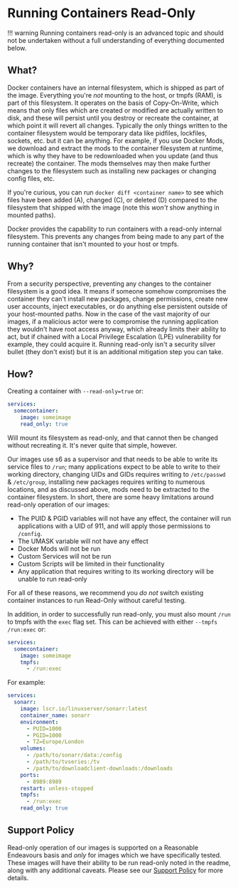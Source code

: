 # Running Containers Read-Only

!!! warning
    Running containers read-only is an advanced topic and should not be undertaken without a full understanding of everything documented below.

## What?

Docker containers have an internal filesystem, which is shipped as part of the image. Everything you're *not* mounting to the host, or tmpfs (RAM), is part of this filesystem. It operates on the basis of Copy-On-Write, which means that only files which are created or modified are actually written to disk, and these will persist until you destroy or recreate the container, at which point it will revert all changes. Typically the only things written to the container filesystem would be temporary data like pidfiles, lockfiles, sockets, etc. but it can be anything. For example, if you use Docker Mods, we download and extract the mods to the container filesystem at runtime, which is why they have to be redownloaded when you update (and thus recreate) the container. The mods themselves may then make further changes to the filesystem such as installing new packages or changing config files, etc.

If you're curious, you can run `docker diff <container name>` to see which files have been added (A), changed (C), or deleted (D) compared to the filesystem that shipped with the image (note this *won't* show anything in mounted paths).

Docker provides the capability to run containers with a read-only internal filesystem. This prevents any changes from being made to any part of the running container that isn't mounted to your host or tmpfs.

## Why?

From a security perspective, preventing any changes to the container filesystem is a good idea. It means if someone somehow compromises the container they can't install new packages, change permissions, create new user accounts, inject executables, or do anything else persistent outside of your host-mounted paths. Now in the case of the vast majority of our images, if a malicious actor were to compromise the running application they wouldn't have root access anyway, which already limits their ability to act, but if chained with a Local Privilege Escalation (LPE) vulnerability for example, they could acquire it. Running read-only isn't a security silver bullet (they don't exist) but it is an additional mitigation step you can take.

## How?

Creating a container with `--read-only=true` or:

```yaml
services:
  somecontainer:
    image: someimage
    read_only: true
```

Will mount its filesystem as read-only, and that cannot then be changed without recreating it. It's never quite that simple, however.

Our images use s6 as a supervisor and that needs to be able to write its service files to `/run`; many applications expect to be able to write to their working directory, changing UIDs and GIDs requires writing to `/etc/passwd` & `/etc/group`, installing new packages requires writing to numerous locations, and as discussed above, mods need to be extracted to the container filesystem. In short, there are some heavy limitations around read-only operation of our images:

* The PUID & PGID variables will not have any effect, the container will run applications with a UID of 911, and will apply those permissions to `/config`.
* The UMASK variable will not have any effect
* Docker Mods will not be run
* Custom Services will not be run
* Custom Scripts will be limited in their functionality
* Any application that requires writing to its working directory will be unable to run read-only

For all of these reasons, we recommend you *do not* switch existing container instances to run Read-Only without careful testing.

In addition, in order to successfully run read-only, you must also mount `/run` to tmpfs with the `exec` flag set. This can be achieved with either `--tmpfs /run:exec` or:

```yaml
services:
  somecontainer:
    image: someimage
    tmpfs:
      - /run:exec
```

For example:

```yaml
services:
  sonarr:
    image: lscr.io/linuxserver/sonarr:latest
    container_name: sonarr
    environment:
      - PUID=1000
      - PGID=1000
      - TZ=Europe/London
    volumes:
      - /path/to/sonarr/data:/config
      - /path/to/tvseries:/tv
      - /path/to/downloadclient-downloads:/downloads
    ports:
      - 8989:8989
    restart: unless-stopped
    tmpfs:
      - /run:exec
    read_only: true
```

## Support Policy

Read-only operation of our images is supported on a Reasonable Endeavours basis and *only* for images which we have specifically tested. These images will have their ability to be run read-only noted in the readme, along with any additional caveats. Please see our [Support Policy](https://linuxserver.io/supportpolicy) for more details.
